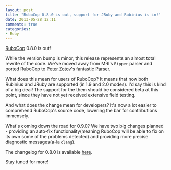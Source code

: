 ```yaml
---
layout: post
title: "RuboCop 0.8.0 is out, support for JRuby and Rubinius is in!"
date: 2013-05-28 12:11
comments: true
categories:
- Ruby
---
```


[RuboCop](http://github.com/bbatsov/rubocop) 0.8.0 is out!

While the version bump is minor, this release represents an almost
total rewrite of the code. We've moved away from MRI's `Ripper` parser
and ported RuboCop to [Peter Zotov](https://github.com/whitequark)'s
fantastic [Parser](https://github.com/whitequark/parser).

What does this mean for users of RuboCop? It means that now both
Rubinius and JRuby are supported (in 1.9 and 2.0 modes). I'd say this
is kind of a big deal! The support for the them should be considered
beta at this point, since they have not yet received extensive field
testing.

And what does the change mean for developers? It's now a lot easier to
comprehend RuboCop's source code, lowering the bar for contributions
immensely.

What's coming down the road for 0.9.0? We have two big changes
planned - providing an auto-fix functionality(meaning RuboCop will be
able to fix on its own some of the problems detected) and providing
more precise diagnostic messages(a-la `clang`).

The changelog for 0.8.0 is available [here](https://github.com/bbatsov/rubocop/blob/master/CHANGELOG.md).

Stay tuned for more!
